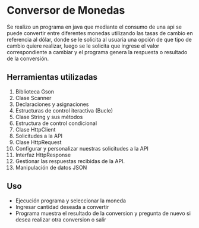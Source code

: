 # Conversor de Monedas

Se realizo un programa en java que mediante el consumo de una api se puede convertir entre diferentes monedas utilizando las tasas de cambio en referencia al dólar, donde se le solicita al usuaria una opción de que tipo de cambio quiere realizar, luego se le solicita que ingrese el valor correspondiente a cambiar y el programa genera la respuesta o resultado de la conversión.

## Herramientas utilizadas

1. Biblioteca Gson
2. Clase Scanner
3. Declaraciones y asignaciones
4. Estructuras de control iteractiva (Bucle)
5. Clase String y sus métodos
6. Estructura de control condicional
7. Clase HttpClient
8. Solicitudes a la API  
9. Clase HttpRequest 
10. Configurar y personalizar nuestras solicitudes a la API
11. Interfaz HttpResponse 
12. Gestionar las respuestas recibidas de la API.
13. Manipulación de datos JSON

## Uso

 - Ejecución programa y seleccionar la moneda 
 - Ingresar cantidad deseada a convertir
 - Programa muestra el resultado de la conversion y pregunta de nuevo si desea realizar otra conversion o salir
 

